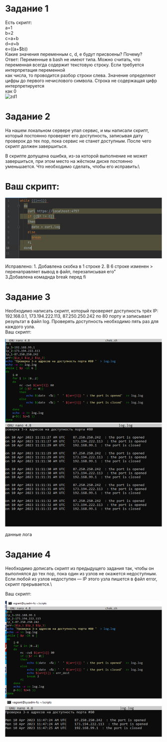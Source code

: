 # Задание 1
Есть скрипт:\
a=1\
b=2\
c=a+b\
d=$a+$b\
e=$(($a+$b))\
Какие значения переменным c, d, e будут присвоены? Почему?\
Ответ: Переменные в bash не имеют типа. Можно считать, что переменная всегда содержит текстовую строку. Если требуется интерпретация переменной\
как числа, то проводится разбор строки слева. Значение определяют цифры до первого нечислового символа. Строка не содержащая цифр интерпретируется\
как 0\
![zd1]()
# Задание 2
На нашем локальном сервере упал сервис, и мы написали скрипт, который постоянно проверяет его доступность, записывая дату проверок до тех пор, пока сервис не станет доступным. После чего скрипт должен завершиться.

В скрипте допущена ошибка, из-за которой выполнение не может завершиться, при этом место на жёстком диске постоянно уменьшается. Что необходимо сделать, чтобы его исправить:\
# Ваш скрипт:
 ![zd2](https://github.com/EVolgina/devops-netilogy15/blob/main/zd2.PNG)
 
 Исправлено: 1. Добавлена скобка в 1 строке 2. В 6 строке изменен > перенаправляет вывод в файл, перезаписывая его"\
3.Добавлена комаднда break перед fi
# Задание 3
Необходимо написать скрипт, который проверяет доступность трёх IP: 192.168.0.1, 173.194.222.113, 87.250.250.242 по 80 порту и записывает результат в файл log. Проверять доступность необходимо пять раз для каждого узла.\
Ваш скрипт:

![skript](https://github.com/EVolgina/devops-netilogy15/blob/main/skript.PNG)
![log](https://github.com/EVolgina/devops-netilogy15/blob/main/log.PNG)

данные лога

# Задание 4
Необходимо дописать скрипт из предыдущего задания так, чтобы он выполнялся до тех пор, пока один из узлов не окажется недоступным. Если любой из узлов недоступен — IP этого узла пишется в файл error, скрипт прерывается.\

Ваш скрипт:

![script](https://github.com/EVolgina/devops-netilogy15/blob/main/скрипт2.PNG)
![log2](https://github.com/EVolgina/devops-netilogy15/blob/main/log2.PNG)

